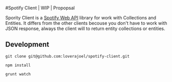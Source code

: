 #Spotify Client | WIP | Propopsal

Spority Client is a [Spotify Web API](https://developer.spotify.com/web-api/) library for work with Collections and Entities.
It differs from the other clients becouse you don't have to work with JSON response, always the client will to return entity collections or entities.


## Development
```git clone git@github.com:loverajoel/spotify-client.git```

```npm install```

```grunt watch```

